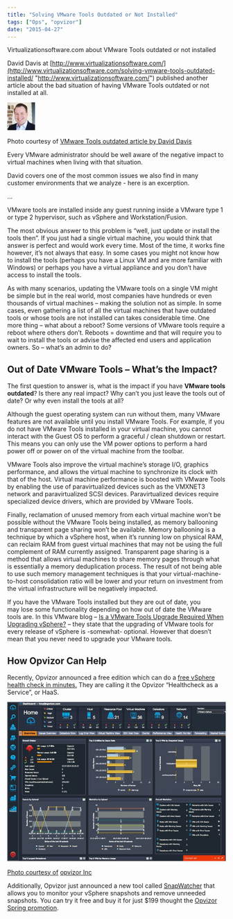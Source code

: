 ```yaml
---
title: "Solving VMware Tools Outdated or Not Installed"
tags: ["Ops", "opvizor"]
date: "2015-04-27"
---
```


Virtualizationsoftware.com about VMware Tools outdated or not installed

David Davis at [http://www.virtualizationsoftware.com/](http://www.virtualizationsoftware.com/solving-vmware-tools-outdated-installed/ "http://www.virtualizationsoftware.com/") published another article about the bad situation of having VMware Tools outdated or not installed at all.

![David Davis](/images/blog/wpid-6f6a837a4509b60dbb7df3f3fff63bae.jpeg)

Photo courtesy of [VMware Tools outdated article by David Davis](http://0.gravatar.com/avatar/6f6a837a4509b60dbb7df3f3fff63bae?s=64&d=http%3A%2F%2F0.gravatar.com%2Favatar%2Fad516503a11cd5ca435acc9bb6523536%3Fs%3D64&r=G)

Every VMware administrator should be well aware of the negative impact to virtual machines when living with that situation. 

David covers one of the most common issues we also find in many customer environments that we analyze - here is an excerption.

...

VMware tools are installed inside any guest running inside a VMware type 1 or type 2 hypervisor, such as vSphere and Workstation/Fusion.

The most obvious answer to this problem is “well, just update or install the tools then”. If you just had a single virtual machine, you would think that answer is perfect and would work every time. Most of the time, it works fine however, it’s not always that easy. In some cases you might not know how to install the tools (perhaps you have a Linux VM and are more familiar with Windows) or perhaps you have a virtual appliance and you don’t have access to install the tools.

As with many scenarios, updating the VMware tools on a single VM might be simple but in the real world, most companies have hundreds or even thousands of virtual machines – making the solution not as simple. In some cases, even gathering a list of all the virtual machines that have outdated tools or whose tools are not installed can takes considerable time. One more thing – what about a reboot? Some versions of VMware tools require a reboot where others don’t. Reboots = downtime and that will require you to wait to install the tools or advise the affected end users and application owners. So – what’s an admin to do?

## Out of Date VMware Tools – What’s the Impact?

The first question to answer is, what is the impact if you have **VMware tools outdated**? Is there any real impact? Why can’t you just leave the tools out of date? Or why even install the tools at all?

Although the guest operating system can run without them, many VMware features are not available until you install VMware Tools. For example, if you do not have VMware Tools installed in your virtual machine, you cannot interact with the Guest OS to perform a graceful / clean shutdown or restart. This means you can only use the VM power options to perform a hard power off or power on of the virtual machine from the toolbar.

VMware Tools also improve the virtual machine’s storage I/O, graphics performance, and allows the virtual machine to synchronize its clock with that of the host. Virtual machine performance is boosted with VMware Tools by enabling the use of paravirtualized devices such as the VMXNET3 network and paravirtualized SCSI devices. Paravirtualized devices require specialized device drivers, which are provided by VMware Tools.

Finally, reclamation of unused memory from each virtual machine won’t be possible without the VMware Tools being installed, as memory ballooning and transparent page sharing won’t be available. Memory ballooning is a technique by which a vSphere host, when it’s running low on physical RAM, can reclaim RAM from guest virtual machines that may not be using the full complement of RAM currently assigned. Transparent page sharing is a method that allows virtual machines to share memory pages through what is essentially a memory deduplication process. The result of not being able to use such memory management techniques is that your virtual-machine-to-host consolidation ratio will be lower and your return on investment from the virtual infrastructure will be negatively impacted.

If you have the VMware Tools installed but they are out of date, you may lose some functionality depending on how out of date the VMware tools are. In this VMware blog – [Is a VMware Tools Upgrade Required When Upgrading vSphere?](http://www.virtualizationsoftware.com/solving-vmware-tools-outdated-installed/Is%20a%20VMware%20Tools%20Upgrade%20Required%20When%20Upgrading%20vSphere?) – they state that the upgrading of VMware tools for every release of vSphere is -somewhat- optional. However that doesn’t mean that you never need to upgrade your VMware tools.

## How Opvizor Can Help

Recently, Opvizor announced a free edition which can do a [free vSphere health check in minutes.](https://www.opvizor.com/register/) They are calling it the Opvizor “Healthcheck as a Service”, or HaaS.

[![opvizor Dashboard helps to find VMware Tools outdated issues](/images/blog/wpid-opvizor-dashboard.jpg)](http://www.opvizor/com/register)

[](http://www.opvizor/com/register)

[Photo courtesy of](http://www.opvizor/com/register) [opvizor Inc](http://www.virtualizationsoftware.com/wp-content/uploads/2015/04/opvizor-dashboard-300x218@2x.jpg)

Additionally, Opvizor just announced a new tool called [SnapWatcher](http://www.snapwatcher.com/) that allows you to monitor your vSphere snapshots and remove unneeded snapshots. You can try it free and buy it for just $199 thought the [Opvizor Spring promotion](https://www.opvizor.com/blog/snapwatcher-enterprise-edition-spring-promo/).
